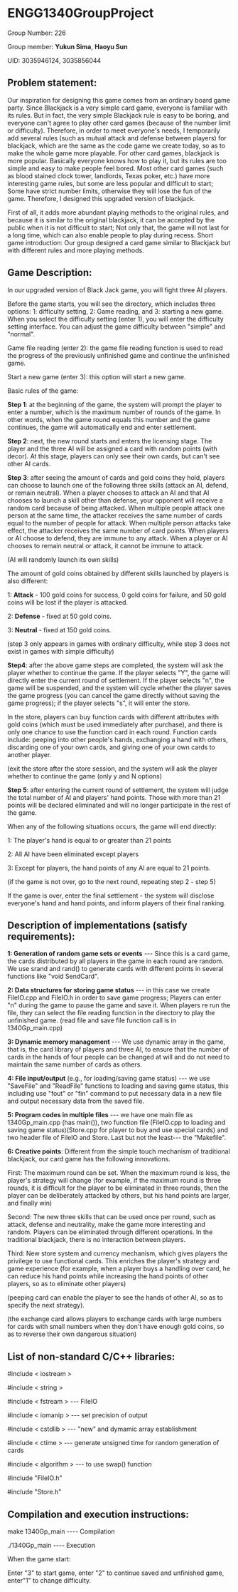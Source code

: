 # ENGG1340GroupProject
Group Number: 226

Group member: **Yukun Sima**, **Haoyu Sun**

UID: 3035946124, 3035856044

Problem statement:
-----------------------------------------------------------------------------------------------------------------------------------------------------------------------
Our inspiration for designing this game comes from an ordinary board game party. Since Blackjack is a very simple card game, everyone is familiar with its rules. But in fact, the very simple Blackjack rule is easy to be boring, and everyone can't agree to play other card games (because of the number limit or difficulty). Therefore, in order to meet everyone's needs, I temporarily add several rules (such as mutual attack and defense between players) for blackjack, which are the same as the code game we create today, so as to make the whole game more playable. For other card games, blackjack is more popular. Basically everyone knows how to play it, but its rules are too simple and easy to make people feel bored. Most other card games (such as blood stained clock tower, landlords, Texas poker, etc.) have more interesting game rules, but some are less popular and difficult to start; Some have strict number limits, otherwise they will lose the fun of the game. Therefore, I designed this upgraded version of blackjack.

First of all, it adds more abundant playing methods to the original rules, and because it is similar to the original blackjack, it can be accepted by the public when it is not difficult to start; Not only that, the game will not last for a long time, which can also enable people to play during recess.
Short game introduction: Our group designed a card game similar to Blackjack but with different rules and more playing methods.

Game Description: 
-----------------------------------------------------------------------------------------------------------------------------------------------------------------------

In our upgraded version of Black Jack game, you will fight three AI players.

Before the game starts, you will see the directory, which includes three options: 1: difficulty setting, 2: Game reading, and 3: starting a new game. When you select the difficulty setting (enter 1), you will enter the difficulty setting interface. You can adjust the game difficulty between "simple" and "normal".

Game file reading (enter 2): the game file reading function is used to read the progress of the previously unfinished game and continue the unfinished game.

Start a new game (enter 3): this option will start a new game.

Basic rules of the game:

**Step 1**: at the beginning of the game, the system will prompt the player to enter a number, which is the maximum number of rounds of the game. In other words, when the game round equals this number and the game continues, the game will automatically end and enter settlement.

**Step 2**: next, the new round starts and enters the licensing stage. The player and the three AI will be assigned a card with random points (with decor). At this stage, players can only see their own cards, but can't see other AI cards.

**Step 3**: after seeing the amount of cards and gold coins they hold, players can choose to launch one of the following three skills (attack an AI, defend, or remain neutral). When a player chooses to attack an AI and that AI chooses to launch a skill other than defense, your opponent will receive a random card because of being attacked. When multiple people attack one person at the same time, the attacker receives the same number of cards equal to the number of people for attack. When multiple person attacks take effect, the attacker receives the same number of card points. When players or AI choose to defend, they are immune to any attack. When a player or AI chooses to remain neutral or attack, it cannot be immune to attack.

(AI will randomly launch its own skills)

The amount of gold coins obtained by different skills launched by players is also different:

1: **Attack** - 100 gold coins for success, 0 gold coins for failure, and 50 gold coins will be lost if the player is attacked.

2: **Defense** - fixed at 50 gold coins.

3: **Neutral** - fixed at 150 gold coins.

(step 3 only appears in games with ordinary difficulty, while step 3 does not exist in games with simple difficulty)

**Step4**: after the above game steps are completed, the system will ask the player whether to continue the game. If the player selects "Y", the game will directly enter the current round of settlement. If the player selects "n", the game will be suspended, and the system will cycle whether the player saves the game progress (you can cancel the game directly without saving the game progress); if the player selects "s", it will enter the store.

In the store, players can buy function cards with different attributes with gold coins (which must be used immediately after purchase), and there is only one chance to use the function card in each round. Function cards include: peeping into other people's hands, exchanging a hand with others, discarding one of your own cards, and giving one of your own cards to another player.

(exit the store after the store session, and the system will ask the player whether to continue the game (only y and N options)

**Step 5**: after entering the current round of settlement, the system will judge the total number of AI and players' hand points. Those with more than 21 points will be declared eliminated and will no longer participate in the rest of the game.

When any of the following situations occurs, the game will end directly:

1: The player's hand is equal to or greater than 21 points

2: All AI have been eliminated except players

3: Except for players, the hand points of any AI are equal to 21 points.

(if the game is not over, go to the next round, repeating step 2 - step 5)

If the game is over, enter the final settlement - the system will disclose everyone's hand and hand points, and inform players of their final ranking.

Description of implementations (satisfy requirements):
-----------------------------------------------------------------------------------------------------------------------------------------------------------------------

**1: Generation of random game sets or events** --- Since this is a card game, the cards distributed by all players in the game in each round are random. We use srand and rand() to generate cards with different points in several functions like "void SendCard".

**2: Data structures for storing game status** --- in this case we create FileIO.cpp and FileIO.h in order to save game progress; Players can enter "n" during the game to pause the game and save it. When players re run the file, they can select the file reading function in the directory to play the unfinished game. (read file and save file function call is in 1340Gp_main.cpp)

**3: Dynamic memory management** --- We use dynamic array in the game, that is, the card library of players and three AI, to ensure that the number of cards in the hands of four people can be changed at will and do not need to maintain the same number of cards as others.

**4: File input/output** (e.g., for loading/saving game status) --- we use "SaveFile" and "ReadFile" functions to loading and saving game status, this including use "fout" or "fin" command to put necessary data in a new file and output necessary data from the saved file.

**5: Program codes in multiple files** --- we have one main file as 1340Gp_main.cpp (has main()), two function file (FileIO.cpp to loading and saving game status)(Store.cpp for player to buy and use special cards) and two header file of FileIO and Store. Last but not the least--- the "Makefile".

**6: Creative points**: Different from the simple touch mechanism of traditional blackjack, our card game has the following innovations.

First: The maximum round can be set. When the maximum round is less, the player's strategy will change (for example, if the maximum round is three rounds, it is difficult for the player to be eliminated in three rounds, then the player can be deliberately attacked by others, but his hand points are larger, and finally win)

Second: The new three skills that can be used once per round, such as attack, defense and neutrality, make the game more interesting and random. Players can be eliminated through different operations. In the traditional blackjack, there is no interaction between players.

Third: New store system and currency mechanism, which gives players the privilege to use functional cards. This enriches the player's strategy and game experience (for example, when a player buys a handling over card, he can reduce his hand points while increasing the hand points of other players, so as to eliminate other players) 

(peeping card can enable the player to see the hands of other AI, so as to specify the next strategy). 

(the exchange card allows players to exchange cards with large numbers for cards with small numbers when they don't have enough gold coins, so as to reverse their own dangerous situation)

List of non-standard C/C++ libraries:
-----------------------------------------------------------------------------------------------------------------------------------------------------------------------
#include < iostream >
    
#include < string > 
  
#include < fstream > --- FileIO
  
#include < iomanip > --- set precision of output
  
#include < cstdlib > --- "new" and dymamic array establishment
  
#include < ctime > --- generate unsigned time for random generation of cards
  
#include < algorithm > --- to use swap() function
  
#include "FileIO.h"
  
#include "Store.h"
  
Compilation and execution instructions:
-----------------------------------------------------------------------------------------------------------------------------------------------------------------------
  
 make 1340Gp_main ---- Compilation
  
 ./1340Gp_main   ---- Execution
  
 When the game start: 
  
 Enter "3" to start game, enter "2" to continue saved and unfinished game, enter"1" to change difficulty.
 

